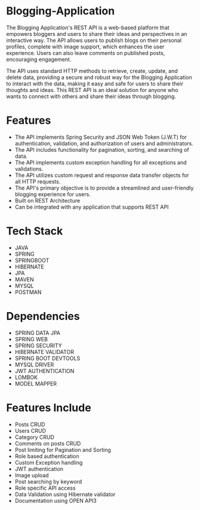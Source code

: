 # Blogging-Application
The Blogging Application's REST API is a web-based platform that empowers bloggers and users to share their ideas and perspectives in an interactive way. The API allows users to publish blogs on their personal profiles, complete with image support, which enhances the user experience. Users can also leave comments on published posts, encouraging engagement.

The API uses standard HTTP methods to retrieve, create, update, and delete data, providing a secure and robust way for the Blogging Application to interact with the data, making it easy and safe for users to share their thoughts and ideas. This REST API is an ideal solution for anyone who wants to connect with others and share their ideas through blogging.

# Features
* The API implements Spring Security and JSON Web Token (J.W.T) for authentication, validation, and authorization of users and administrators.
* The API includes functionality for pagination, sorting, and searching of data.
* The API implements custom exception handling for all exceptions and validations.
* The API utilizes custom request and response data transfer objects for all HTTP requests.
* The API's primary objective is to provide a streamlined and user-friendly blogging experience for users.
* Built on REST Architecture
* Can be integrated with any application that supports REST API

# Tech Stack
* JAVA
* SPRING
* SPRINGBOOT
* HIBERNATE
* JPA
* MAVEN
* MYSQL
* POSTMAN

# Dependencies
* SPRING DATA JPA
* SPRING WEB
* SPRING SECURITY
* HIBERNATE VALIDATOR
* SPRING BOOT DEVTOOLS
* MYSQL DRIVER
* JWT AUTHENTICATION
* LOMBOK
* MODEL MAPPER

# Features Include
* Posts CRUD
* Users CRUD
* Category CRUD
* Comments on posts CRUD
* Post limiting for Pagination and Sorting
* Role based authentication
* Custom Exception handling
* JWT authentication
* Image upload
* Post searching by keyword
* Role specific API access
* Data Validation using Hibernate validator
* Documentation using OPEN API3
